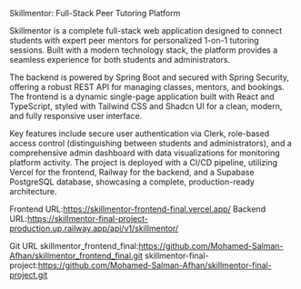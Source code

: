Skillmentor: Full-Stack Peer Tutoring Platform

Skillmentor is a complete full-stack web application designed to connect students with expert peer mentors for personalized 1-on-1 tutoring sessions. Built with a modern technology stack, the platform provides a seamless experience for both students and administrators.

The backend is powered by Spring Boot and secured with Spring Security, offering a robust REST API for managing classes, mentors, and bookings. The frontend is a dynamic single-page application built with React and TypeScript, styled with Tailwind CSS and Shadcn UI for a clean, modern, and fully responsive user interface.

Key features include secure user authentication via Clerk, role-based access control (distinguishing between students and administrators), and a comprehensive admin dashboard with data visualizations for monitoring platform activity. The project is deployed with a CI/CD pipeline, utilizing Vercel for the frontend, Railway for the backend, and a Supabase PostgreSQL database, showcasing a complete, production-ready architecture.

Frontend URL:https://skillmentor-frontend-final.vercel.app/
Backend URL:https://skillmentor-final-project-production.up.railway.app/api/v1/skillmentor/

Git URL 
skillmentor_frontend_final:https://github.com/Mohamed-Salman-Afhan/skillmentor_frontend_final.git
skillmentor-final-project:https://github.com/Mohamed-Salman-Afhan/skillmentor-final-project.git
